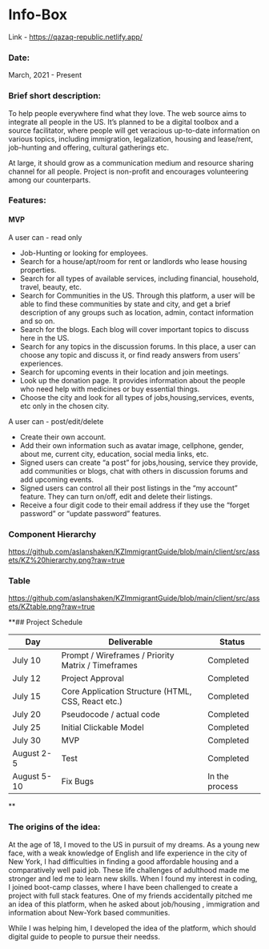 # Info-Box<!-- omit in toc -->
Link - https://qazaq-republic.netlify.app/

### Date:
March, 2021 - Present 

### Brief short description: 
To help people everywhere find what they love. The web source aims to integrate all people in the US. It’s planned to be a digital toolbox and a source facilitator, where people will get veracious up-to-date information on various topics, including immigration, legalization, housing and lease/rent, job-hunting and offering, cultural gatherings etc.

At large, it should grow as a communication medium and resource sharing channel for all people.
Project is non-profit and encourages volunteering among our counterparts.


### Features: 

#### MVP 

A user can - read only 

- Job-Hunting  or looking for employees.
- Search for a house/apt/room for rent or landlords who  lease  housing properties.
- Search for all types of available services, including financial, household, travel, beauty, etc.  
- Search for Communities in the US. Through  this platform, a user will be able to find these communities by state and city, and get a brief description of any     groups such as location, admin, contact information and so on. 
- Search for the blogs. Each blog will cover important topics to discuss here in the US. 
- Search for any topics in the discussion forums. In this place, a user can choose any topic and discuss it, or find ready answers from users’ experiences. 
- Search for upcoming events in their location and join meetings. 
- Look up the donation page. It provides information about the people who need help with medicines or buy essential things. 
- Choose the city and look for all types of jobs,housing,services, events, etc only in the chosen city. 


A user can - post/edit/delete 

- Create their own account. 
- Add their own information such as avatar image, cellphone, gender, about me, current city, education, social media links, etc. 
- Signed users can create “a post” for jobs,housing, service they provide, add communities or blogs, chat with others in discussion forums and add upcoming        events. 
- Signed users can control all their post listings in the “my account” feature. They can turn on/off, edit and delete their listings. 
- Receive a four digit code to their email address if they use the “forget password” or “update password” features.  


### Component Hierarchy
https://github.com/aslanshaken/KZImmigrantGuide/blob/main/client/src/assets/KZ%20hierarchy.png?raw=true

### Table
https://github.com/aslanshaken/KZImmigrantGuide/blob/main/client/src/assets/KZtable.png?raw=true


**## Project Schedule

|  Day | Deliverable | Status
|---|---| ---|
|July 10 |Prompt / Wireframes / Priority Matrix / Timeframes | Completed
|July 12| Project Approval | Completed
|July 15| Core Application Structure (HTML, CSS, React etc.) | Completed
|July 20| Pseudocode / actual code | Completed
|July 25| Initial Clickable Model  | Completed
|July 30| MVP | Completed
|August 2-5 | Test | Completed
|August 5-10 | Fix Bugs | In the process

**


### The origins of the  idea:  

At the age of 18, I moved to the US in pursuit of my dreams. As a young new face, with a weak knowledge of English and life experience in the city of New York, I had difficulties in finding a good affordable housing and a comparatively well paid job. These life challenges of adulthood made me stronger and led me to learn new skills. When I found my interest in coding, I joined boot-camp classes, where I have been challenged to create a project with full stack features. One of my friends accidentally pitched me an idea of this platform, when he asked about job/housing , immigration and information about New-York based communities.

While I was helping him, I developed the idea of the platform, which should digital guide to people to pursue their needss.







